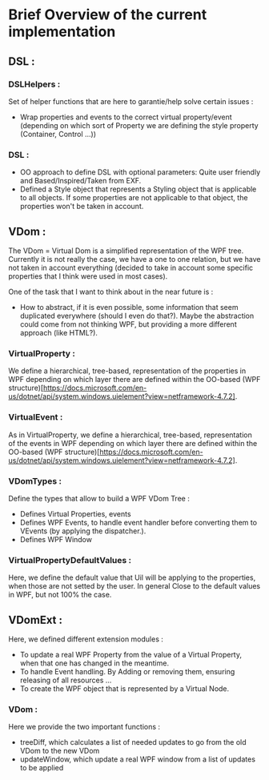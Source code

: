# Brief Overview of the current implementation
## DSL : 

### DSLHelpers :

Set of helper functions that are here to garantie/help solve certain issues : 
  - Wrap properties and events to the correct virtual property/event (depending on which sort of Property we are defining the style property (Container, Control ...))

### DSL :

- OO approach to define DSL with optional parameters: Quite user friendly and Based/Inspired/Taken from EXF.
- Defined a Style object that represents a Styling object that is applicable to all objects. If some properties are not applicable to that object, the properties won't be taken in account.


## VDom :

The VDom = Virtual Dom is a simplified representation of the WPF tree.
Currently it is not really the case, we have a one to one relation, but we have not taken in account everything (decided to take in account some specific properties that I think were used in most cases).

One of the task that I want to think about in the near future is : 
- How to abstract, if it is even possible, some information that seem duplicated everywhere (should I even do that?). Maybe the abstraction could come from not thinking WPF, but providing a more different approach (like HTML?).


### VirtualProperty : 
 
 We define a hierarchical, tree-based, representation of the properties in WPF depending on which layer there are defined within the OO-based (WPF structure)[https://docs.microsoft.com/en-us/dotnet/api/system.windows.uielement?view=netframework-4.7.2].



### VirtualEvent :

As in VirtualProperty, we define a hierarchical, tree-based, representation of the events in WPF depending on which layer there are defined within the OO-based (WPF structure)[https://docs.microsoft.com/en-us/dotnet/api/system.windows.uielement?view=netframework-4.7.2].


### VDomTypes :

Define the types that allow to build a WPF VDom Tree :
- Defines Virtual Properties, events
- Defines WPF Events, to handle event handler before converting them to VEvents (by applying the dispatcher.). 
- Defines WPF Window
    

### VirtualPropertyDefaultValues :

Here, we define the default value that Uil will be applying to the properties, when those are not setted by the user. In general Close to the default values in WPF, but not 100% the case.



## VDomExt :

Here, we defined different extension modules :

- To update a real WPF Property from the value of a Virtual Property, when that one has changed in the meantime.
- To handle Event handling. By Adding or removing them, ensuring releasing of all resources ...
- To create the WPF object that is represented by a Virtual Node.


### VDom :

Here we provide the two important functions :
- treeDiff, which calculates a list of needed updates to go from the old VDom to the new VDom
- updateWindow, which update a real WPF window from a list of updates to be applied